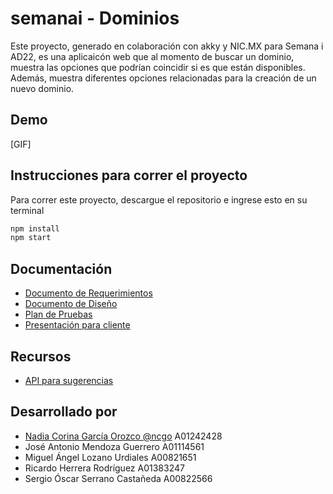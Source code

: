 # semanai - Dominios

Este proyecto, generado en colaboración con akky y NIC.MX para Semana i AD22, es una aplicaicón web que al momento de buscar un dominio, muestra las opciones que podrían coincidir si es que están disponibles. Además, muestra diferentes opciones relacionadas para la creación de un nuevo dominio.

## Demo 
[GIF]


## Instrucciones para correr el proyecto
Para correr este proyecto, descargue el repositorio e ingrese esto en su terminal 

```bash
npm install
npm start
```

## Documentación
- [Documento de Requerimientos](https://docs.google.com/document/d/13JuXRquZ8mIYsLMOc90t5F-iX6AHLUd9_4mfG9iiPM8/edit?usp=sharing)
- [Documento de Diseño](https://docs.google.com/document/d/197-sp2oAVVzXlp4UArRFNrObLwHPCfjkdfoWs5Z-pA0/edit?usp=sharing)
- [Plan de Pruebas](https://docs.google.com/spreadsheets/d/172LGLP4eagzC57EcZ2SRfwURtM9-VPmMkissVMVZv2k/edit?usp=sharing)
- [Presentación para cliente](https://docs.google.com/presentation/d/1iuaaxqB1z8gGipeSRs5pj2J_py84liguhxSnvAyn3Rg/edit?usp=sharing)

## Recursos
 - [API para sugerencias](https://www.datamuse.com/api/)

 ## Desarrollado por 
- [Nadia Corina García Orozco @ncgo](https://www.github.com/ncgo) A01242428 
- José Antonio Mendoza Guerrero A01114561
- Miguel Ángel Lozano Urdiales A00821651
- Ricardo Herrera Rodríguez A01383247
- Sergio Óscar Serrano Castañeda A00822566





